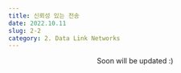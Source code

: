 ```yaml
---
title: 신뢰성 있는 전송
date: 2022.10.11
slug: 2-2
category: 2. Data Link Networks
---
```


<center>
Soon will be updated :)
</center>